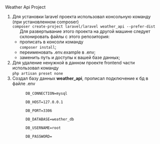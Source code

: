 Weather Api Project

<ol>
  <li>Для установки laravel проекта использовал консольную команду (при установленном composer)<br>
    <code>composer create-project laravel/laravel weather_api --prefer-dist</code>
      <ul>Для развертывание этого проекта на другой машине следует склонировать файлы с этого репозитория: 
        <li>прописать в консоли команду<br><code>composer install</code>;</li>
        <li>переименовать .env.example в .env;</li>
        <li>заменить путь и доступы к вашей базе данных;</li>
    </ul>
  </li>
  <li>Для удаление ненужной в данном проекте frontend части использовал команду<br>
  <code>php artisan preset none</code></li>
  <li>Создал базу данных <b>weather_api</b>, прописал подключение к бд в файле .env<br>
    <code>
      DB_CONNECTION=mysql<br>
      DB_HOST=127.0.0.1<br>
      DB_PORT=3306<br>
      DB_DATABASE=weather_db<br>
      DB_USERNAME=root<br>
      DB_PASSWORD=
    </code>
  </li>
</ol>